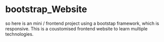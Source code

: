 # bootstrap_Website


so here is an mini / frontend project using a bootstap framework, which is responsive.
This is a coustomised frontend website to learn multiple technologies. 
